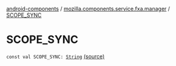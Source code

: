 [android-components](../index.md) / [mozilla.components.service.fxa.manager](index.md) / [SCOPE_SYNC](./-s-c-o-p-e_-s-y-n-c.md)

# SCOPE_SYNC

`const val SCOPE_SYNC: `[`String`](https://kotlinlang.org/api/latest/jvm/stdlib/kotlin/-string/index.html) [(source)](https://github.com/mozilla-mobile/android-components/blob/master/components/service/firefox-accounts/src/main/java/mozilla/components/service/fxa/manager/FxaAccountManager.kt#L90)
